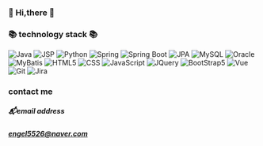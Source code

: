 ### :wave: Hi,there :wave:
### :books: technology stack :books:
<img alt="Java" src ="https://img.shields.io/badge/Java-007396.svg?&style=for-the-badge&logo=Java&logoColor=white"></img>
<img alt="JSP" src ="https://img.shields.io/badge/JSP-000000.svg?&style=for-the-badge&logo=JSP&logoColor=white"></img>
<img alt="Python" src ="https://img.shields.io/badge/Python-3776AB.svg?&style=for-the-badge&logo=Python&logoColor=white"></img>
<img alt="Spring" src ="https://img.shields.io/badge/Spring-6DB33F.svg?&style=for-the-badge&logo=Spring&logoColor=white"></img>
<img alt="Spring Boot" src ="https://img.shields.io/badge/SpringBoot-6DB33F.svg?&style=for-the-badge&logo=SpringBoot&logoColor=white"></img>
<img alt="JPA" src ="https://img.shields.io/badge/JPA-DAA449.svg?&style=for-the-badge&logo=JPA&logoColor=white"></img>
<img alt="MySQL" src ="https://img.shields.io/badge/MySQL-4479A1.svg?&style=for-the-badge&logo=MySQL&logoColor=white"></img>
<img alt="Oracle" src ="https://img.shields.io/badge/Oracle-F80000.svg?&style=for-the-badge&logo=Oracle&logoColor=white"></img>
<img alt="MyBatis" src ="https://img.shields.io/badge/MyBatis-333333.svg?&style=for-the-badge&logo=MyBatis&logoColor=white"></img>
<img alt="HTML5" src ="https://img.shields.io/badge/html5-E34F26.svg?&style=for-the-badge&logo=HTML5&logoColor=white"></img>
<img alt="CSS" src ="https://img.shields.io/badge/CSS-1572B6.svg?&style=for-the-badge&logo=CSS3&logoColor=white"></img>
<img alt="JavaScript" src ="https://img.shields.io/badge/JavaScript-F7DF1E.svg?&style=for-the-badge&logo=JavaScript&logoColor=white"></img>
<img alt="JQuery" src ="https://img.shields.io/badge/JQuery-0769AD.svg?&style=for-the-badge&logo=JQuery&logoColor=white"></img>
<img alt="BootStrap5" src ="https://img.shields.io/badge/BootStrap5-7952B3.svg?&style=for-the-badge&logo=BootStrap&logoColor=white"></img>
<img alt="Vue" src ="https://img.shields.io/badge/Vue.js-4FC08D.svg?&style=for-the-badge&logo=Vue.js&logoColor=white"></img>
<img alt="Git" src ="https://img.shields.io/badge/Git-181717.svg?&style=for-the-badge&logo=GitHub&logoColor=white"></img>
<img alt="Jira" src ="https://img.shields.io/badge/Jira-0052CC.svg?&style=for-the-badge&logo=Jira&logoColor=white"></img>

### contact me
##### :mailbox_with_mail:email address
##### engel5526@naver.com
<!--
**SowonBae/SowonBae** is a ✨ _special_ ✨ repository because its `README.md` (this file) appears on your GitHub profile.

Here are some ideas to get you started:

- 🔭 I’m currently working on ...
- 🌱 I’m currently learning ...
- 👯 I’m looking to collaborate on ...
- 🤔 I’m looking for help with ...
- 💬 Ask me about ...
- 📫 How to reach me: ...
- 😄 Pronouns: ...
- ⚡ Fun fact: ...
-->
